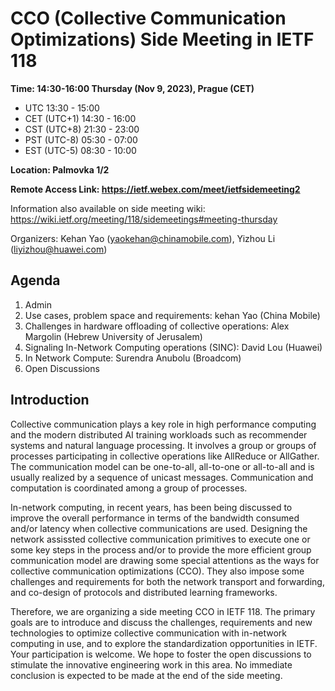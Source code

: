 # CCO (Collective Communication Optimizations) Side Meeting in IETF 118

**Time: 14:30-16:00 Thursday (Nov 9, 2023), Prague (CET)**
  - UTC 13:30 - 15:00
  - CET (UTC+1) 14:30 - 16:00
  - CST (UTC+8) 21:30 - 23:00
  - PST (UTC-8) 05:30 - 07:00
  - EST (UTC-5) 08:30 - 10:00

**Location: Palmovka 1/2**

**Remote Access Link:  https://ietf.webex.com/meet/ietfsidemeeting2**

Information also available on side meeting wiki: https://wiki.ietf.org/meeting/118/sidemeetings#meeting-thursday

Organizers: Kehan Yao (yaokehan@chinamobile.com), Yizhou Li (liyizhou@huawei.com) 

## Agenda
1.	Admin 
2.	Use cases, problem space and requirements: kehan Yao (China Mobile) 
3.	Challenges in hardware offloading of collective operations: Alex Margolin (Hebrew University of Jerusalem)
4.	Signaling In-Network Computing operations (SINC): David Lou (Huawei) 
5.	In Network Compute: Surendra Anubolu (Broadcom) 
6.	Open Discussions

## Introduction
Collective communication plays a key role in high performance computing and the modern distributed AI training workloads such as recommender systems and natural language processing.
It involves a group or groups of processes participating in collective operations like AllReduce or AllGather. The communication model can be one-to-all, all-to-one or all-to-all and is usually realized by a sequence of unicast messages. Communication and computation is coordinated among a group of processes. 

In-network computing, in recent years, has been being discussed to improve the overall performance in terms of the bandwidth consumed and/or latency when collective communications are used. Designing the network assissted collective communication primitives to execute one or some key steps in the process and/or to provide the more efficient group communication model are drawing some special attentions as the ways for collective communication optimizations (CCO). They also impose some challenges and requirements for both the network transport and forwarding, and co-design of protocols and distributed learning frameworks.

Therefore, we are organizing a side meeting CCO in IETF 118. The primary goals are to introduce and discuss the challenges, requirements and new technologies to optimize collective communication with in-network computing in use, and to explore the standardization opportunities in IETF. Your participation is welcome. We hope to foster the open discussions to stimulate the innovative engineering work in this area. No immediate conclusion is expected to be made at the end of the side meeting. 

